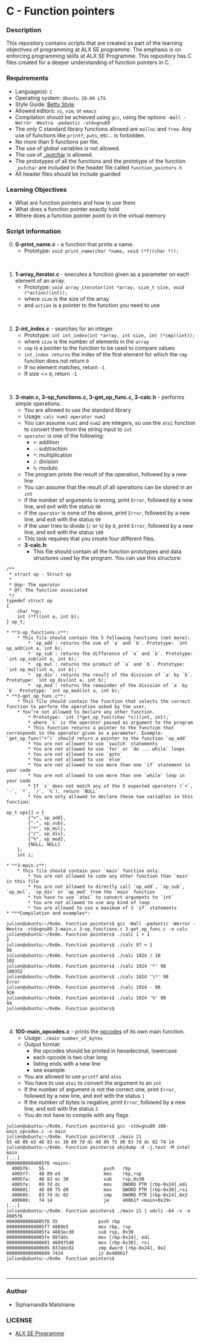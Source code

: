# C - Function pointers

### Description
This repository contains scripts that are created as part of the learning objectives of programming at ALX SE programme. The emphasis is on enforcing programming skills at ALX SE Programme. This repository has C files created for a deeper understanding of function pointers in C.

### Requirements
* Language(s): `C`
* Operating system: `Ubuntu 20.04 LTS`
* Style Guide: <a href="https://intranet.alxswe.com/rltoken/wQ4sMfsWfxvyfN67Sc11zA">Betty Style</a>
* Allowed editors: `vi`, `vim`, or `emacs`
* Compilation should be achieved using `gcc`, using the options `-Wall -Werror -Wextra -pedantic -std=gnu89`
* The only C standard library functions allowed are `malloc` and `free`. Any use of functions like `printf`, `puts`, etc… is forbidden.
* No more than 5 functions per file.
* The use of global variables is not allowed.
* The use of <a href="https://github.com/holbertonschool/_putchar.c/blob/master/_putchar.c">_putchar</a> is allowed.
* The prototypes of all the functions and the prototype of the function `_putchar` are included in the header file called `function_pointers.h`
* All header files should be include guarded

### Learning Objectives
* What are function pointers and how to use them
* What does a function pointer exactly hold
* Where does a function pointer point to in the virtual memory

### Script information
0. **0-print_name.c** - a function that prints a name.
    * Prototype: `void print_name(char *name, void (*f)(char *));`
<br>

1. **1-array_iterator.c** - executes a function given as a parameter on each element of an array.
    * Prototype: `void array_iterator(int *array, size_t size, void (*action)(int));`
    * where `size` is the size of the array
    * and `action` is a pointer to the function you need to use
<br>

2. **2-int_index.c** - searches for an integer.
    * Prototype: `int int_index(int *array, int size, int (*cmp)(int));`
    * where `size` is the number of elements in the `array`
    * `cmp` is a pointer to the function to be used to compare values
    * `int_index returns` the index of the first element for which the `cmp` function does not return `0`
    * If no element matches, return `-1`
    * If size <= `0`, return `-1`
<br>

3. **3-main.c, 3-op_functions.c, 3-get_op_func.c, 3-calc.h** -  performs simple operations.
    * You are allowed to use the standard library
    * Usage: `calc num1 operator num2`
    * You can assume `num1` and `num2` are integers, so use the `atoi` function to convert them from the string input to `int`
    * `operator` is one of the following:
        * `+`: addition
        * `-`: subtraction
        * `*`: multiplication
        * `/`: division
        * `%`: modulo
    * The program prints the result of the operation, followed by a new line
    * You can assume that the result of all operations can be stored in an `int`
    * if the number of arguments is wrong, print `Error`, followed by a new line, and exit with the status `98`
    * if the `operator` is none of the above, print `Error`, followed by a new line, and exit with the status `99`
    * if the user tries to divide (`/` or `%`) by `0`, print `Error`, followed by a new line, and exit with the status `100`
    * This task requires that you create four different files.
    * **3-calc.h**:
        * This file should contain all the function prototypes and data structures used by the program. You can use this structure:
```
/**
 * struct op - Struct op
 *
 * @op: The operator
 * @f: The function associated
 */
typedef struct op
{
    char *op;
    int (*f)(int a, int b);
} op_t;
```
    * **3-op_functions.c**:
        * This file should contain the 5 following functions (not more):
            * `op_add`: returns the sum of `a` and `b`. Prototype: `int op_add(int a, int b);`
            * `op_sub`: returns the difference of `a` and `b`. Prototype: `int op_sub(int a, int b);`
            * `op_mul`: returns the product of `a` and `b`. Prototype: `int op_mul(int a, int b);`
            * `op_div`: returns the result of the division of `a` by `b`. Prototype: `int op_div(int a, int b);`
            * `op_mod`: returns the remainder of the division of `a` by `b`. Prototype: `int op_mod(int a, int b);`
    * **3-get_op_func.c**:
        * This file should contain the function that selects the correct function to perform the operation asked by the user.
        * You’re not allowed to declare any other function.
            * Prototype: `int (*get_op_func(char *s))(int, int);`
            * where `s` is the operator passed as argument to the program
            * This function returns a pointer to the function that corresponds to the operator given as a parameter. Example: `get_op_func("+")` should return a pointer to the function `op_add`
            * You are not allowed to use `switch` statements
            * You are not allowed to use `for` or `do ... while` loops
            * You are not allowed to use `goto`
            * You are not allowed to use `else`
            * You are not allowed to use more than one `if` statement in your code
            * You are not allowed to use more than one `while` loop in your code
            * If `s` does not match any of the 5 expected operators (`+`, `-`, `*`, `/`, `%`), return `NULL`
            * You are only allowed to declare these two variables in this function:
```
op_t ops[] = {
        {"+", op_add},
        {"-", op_sub},
        {"*", op_mul},
        {"/", op_div},
        {"%", op_mod},
        {NULL, NULL}
    };
    int i;
```
    * **3-main.c**:
        * This file should contain your `main` function only.
            * You are not allowed to code any other function than `main` in this file
            * You are not allowed to directly call `op_add`, `op_sub`, `op_mul`, `op_div` or `op_mod` from the `main` function
            * You have to use `atoi` to convert arguments to `int`
            * You are not allowed to use any kind of loop
            * You are allowed to use a maximum of 3 `if` statements
    * ***Compilation and examples*:
```
julien@ubuntu:~/0x0e. Function pointers$ gcc -Wall -pedantic -Werror -Wextra -std=gnu89 3-main.c 3-op_functions.c 3-get_op_func.c -o calc
julien@ubuntu:~/0x0e. Function pointers$ ./calc 1 + 1
2
julien@ubuntu:~/0x0e. Function pointers$ ./calc 97 + 1
98
julien@ubuntu:~/0x0e. Function pointers$ ./calc 1024 / 10
102
julien@ubuntu:~/0x0e. Function pointers$ ./calc 1024 '*' 98
100352
julien@ubuntu:~/0x0e. Function pointers$ ./calc 1024 '\*' 98
Error
julien@ubuntu:~/0x0e. Function pointers$ ./calc 1024 - 98
926
julien@ubuntu:~/0x0e. Function pointers$ ./calc 1024 '%' 98
44
julien@ubuntu:~/0x0e. Function pointers$ 
```
<br>

4. **100-main_opcodes.c** -  prints the <a href="https://intranet.alxswe.com/rltoken/5eSu8Ohx0ddeNGmaeDo_zQ">opcodes</a> of its own main function.
    * Usage: `./main number_of_bytes`
    * Output format:
        * the opcodes should be printed in hexadecimal, lowercase
        * each opcode is two char long
        * listing ends with a new line
        * see example
    * You are allowed to use `printf` and `atoi`
    * You have to use `atoi` to convert the argument to an `int`
    * If the number of argument is not the correct one, print `Error`, followed by a new line, and exit with the status `1`
    * If the number of bytes is negative, print `Error`, followed by a new line, and exit with the status `2`
    * You do not have to compile with any flags
```
julien@ubuntu:~/0x0e. Function pointers$ gcc -std=gnu89 100-main_opcodes.c -o main
julien@ubuntu:~/0x0e. Function pointers$ ./main 21
55 48 89 e5 48 83 ec 30 89 7d dc 48 89 75 d0 83 7d dc 02 74 14
julien@ubuntu:~/0x0e. Function pointers$ objdump -d -j.text -M intel main
[...]
00000000004005f6 <main>:
  4005f6:   55                      push   rbp
  4005f7:   48 89 e5                mov    rbp,rsp
  4005fa:   48 83 ec 30             sub    rsp,0x30
  4005fe:   89 7d dc                mov    DWORD PTR [rbp-0x24],edi
  400601:   48 89 75 d0             mov    QWORD PTR [rbp-0x30],rsi
  400605:   83 7d dc 02             cmp    DWORD PTR [rbp-0x24],0x2
  400609:   74 14                   je     40061f <main+0x29>
[...]
julien@ubuntu:~/0x0e. Function pointers$ ./main 21 | udcli -64 -x -o 4005f6
00000000004005f6 55               push rbp                
00000000004005f7 4889e5           mov rbp, rsp            
00000000004005fa 4883ec30         sub rsp, 0x30           
00000000004005fe 897ddc           mov [rbp-0x24], edi     
0000000000400601 488975d0         mov [rbp-0x30], rsi     
0000000000400605 837ddc02         cmp dword [rbp-0x24], 0x2
0000000000400609 7414             jz 0x40061f             
julien@ubuntu:~/0x0e. Function pointers$ 
```
<br>

---

### Author
* Siphamandla Matshiane
### LICENSE
* <a href="https://www.holbertonschool.com/">ALX SE Programme</a>

